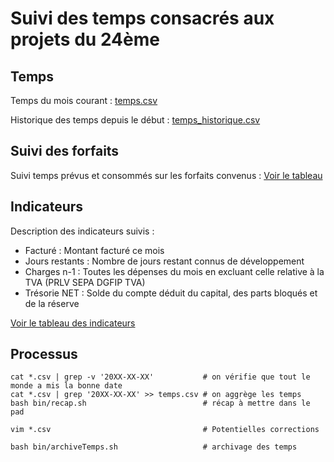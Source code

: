 # Suivi des temps consacrés aux projets du 24ème

## Temps

Temps du mois courant : [temps.csv](https://github.com/24eme/temps/blob/master/temps.csv)

Historique des temps depuis le début : [temps_historique.csv](https://github.com/24eme/temps/tree/master/temps_historique.csv)

## Suivi des forfaits

Suivi temps prévus et consommés sur les forfaits convenus : [Voir le tableau](https://github.com/24eme/temps/blob/master/suivi_forfaits.csv)

## Indicateurs

Description des indicateurs suivis :

* Facturé : Montant facturé ce mois
* Jours restants : Nombre de jours restant connus de développement
* Charges n-1 : Toutes les dépenses du mois en excluant celle relative à la TVA (PRLV SEPA DGFIP TVA)
* Trésorie NET : Solde du compte déduit du capital, des parts bloqués et de la réserve

[Voir le tableau des indicateurs](https://github.com/24eme/temps/blob/master/indicateurs.csv)

## Processus

```
cat *.csv | grep -v '20XX-XX-XX'           # on vérifie que tout le monde a mis la bonne date
cat *.csv | grep '20XX-XX-XX' >> temps.csv # on aggrège les temps
bash bin/recap.sh                          # récap à mettre dans le pad

vim *.csv                                  # Potentielles corrections

bash bin/archiveTemps.sh                   # archivage des temps
```
